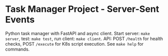 # Task Manager Project - Server-Sent Events

Python task manager with FastAPI and async client. Start server: `make server`, test: `make test`, run client: `make client`. API: POST `/health` for health checks, POST `/execute` for K8s script execution. See `make help` for commands.
